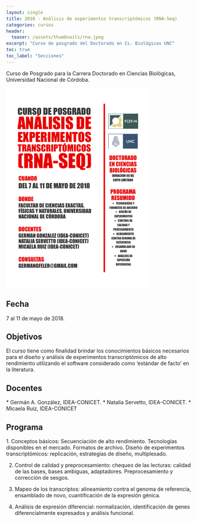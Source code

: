 ```yaml
---
layout: single
title: 2018 - Análisis de experimentos transcriptómicos (RNA-Seq)
categories: cursos
header:
  teaser: /assets/thumbnails/rna.jpeg
excerpt: "Curso de posgrado del Doctorado en Cs. Biológicas UNC" 
toc: true
toc_label: "Secciones"
---
```


Curso de Posgrado para la Carrera Doctorado en Ciencias Biológicas, Universidad Nacional de Córdoba.


![flyer](/assets/img/cursos/flyer-rna-seq.png)

<h2>Fecha</h2>
7 al 11 de mayo de 2018.

<h2>Objetivos</h2>
El curso tiene como finalidad brindar los conocimientos básicos necesarios para el diseño y análisis de experimentos transcriptómicos de alto rendimiento utilizando el software considerado como ‘estándar de facto’ en la literatura.

<h2>Docentes</h2>
* Germán A. González, IDEA-CONICET. 
* Natalia Servetto, IDEA-CONICET.
* Micaela Ruiz, IDEA-CONICET

<h2>Programa</h2>
1. Conceptos básicos: Secuenciación de alto rendimiento. Tecnologías disponibles en el
mercado. Formatos de archivo. Diseño de experimentos transcriptómicos: replicación,
estrategias de diseño, multiplexado.

2. Control de calidad y preprocesamiento: chequeo de las lecturas: calidad de las bases,
bases ambiguas, adaptadores. Preprocesamiento y corrección de sesgos.

3. Mapeo de los transcriptos: alineamiento contra el genoma de referencia, ensamblado
de novo, cuantificación de la expresión génica.

4. Análisis de expresión diferencial: normalización, identificación de genes
diferencialmente expresados y análisis funcional.
